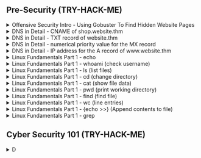 ## Pre-Security (TRY-HACK-ME)

<details>
<summary>Offensive Security Intro - Using Gobuster To Find Hidden Website Pages</summary>

  ```
  gobuster -u http://fakebank.thm -w wordlist.txt dir
  ```
  - [ ] -u is used to state the website we're scanning
  - [ ] -w takes a list of words to iterate through to find hidden pages.

</details>
<details>
<summary>DNS in Detail - CNAME of shop.website.thm </summary>

  ```
  $ nslookup --type=CNAME shop.website.thm

  Server: 127.0.0.53
  Address: 127.0.0.53#53
  
  Non-authoritative answer:
  shop.website.thm canonical name = shops.myshopify.com
  ```

</details>
<details>
<summary>DNS in Detail - TXT record of website.thm </summary>

  ```
  $ nslookup --type=TXT website.thm

  Server: 127.0.0.53
  Address: 127.0.0.53#53
  
  Non-authoritative answer:
  website.thm text = "THM{7012BBA60997F35A9516C2E16D2944FF}"
  ```

</details>
<details>
<summary>DNS in Detail - numerical priority value for the MX record </summary>

  ```
  $ nslookup --type=MX website.thm

  Server: 127.0.0.53
  Address: 127.0.0.53#53
  
  Non-authoritative answer:
  website.thm mail exchanger = 30 alt4.aspmx.l.google.com
  ```

</details>
<details>
<summary>DNS in Detail - IP address for the A record of www.website.thm </summary>

  ```
  $ nslookup --type=A website.thm

  Server: 127.0.0.53
  Address: 127.0.0.53#53
  
  Non-authoritative answer:
  Name: website.thm
  Address: 10.10.10.10
  ```

</details>
<details>
<summary>Linux Fundamentals Part 1 - echo </summary>

  ```
  tryhackme@linux1:~$ echo "Hello World"

  Hello World
  ```

</details>
<details>
<summary>Linux Fundamentals Part 1 - whoami (check username) </summary>

  ```
  tryhackme@linux1:~$ whoami

  tryhackme
  ```

</details>
<details>
<summary>Linux Fundamentals Part 1 - ls (list files) </summary>

  ```
  tryhackme@linux1:~$ ls

  access.log  folder1  folder2  folder3  folder4
  ```

  ```
  tryhackme@linux1:~$ ls -lrt

  drwxr-xr-x 2 tryhackme tryhackme  4096 May 10  2021 folder1
  drwxr-xr-x 2 tryhackme tryhackme  4096 May 10  2021 folder2
  drwxr-xr-x 2 tryhackme tryhackme  4096 May 10  2021 folder3
  drwxr-xr-x 2 tryhackme tryhackme  4096 May 10  2021 folder4
  -rw-rw-r-- 1 tryhackme tryhackme 65522 May 10  2021 access.log
  ```

  ```
  tryhackme@linux1:~$ ls folder4

  note.txt
  ```

</details>
<details>
<summary>Linux Fundamentals Part 1 - cd (change directory) </summary>

  ```
  tryhackme@linux1:~$ ls
  access.log  folder1  folder2  folder3  folder4

  tryhackme@linux1:~$ cd folder4
  tryhackme@linux1:~/folder4$ ls
  note.txt
  ```

</details>
<details>
<summary>Linux Fundamentals Part 1 - cat (show file data) </summary>

  ```
  tryhackme@linux1:~/folder4$ ls
  note.txt
  tryhackme@linux1:~/folder4$ cat note.txt 
  Hello World!

  tryhackme@linux1:~$ ls
  access.log  folder1  folder2  folder3  folder4
  tryhackme@linux1:~$ cat folder4/note.txt
  Hello World!
  ```

</details>
<details>
<summary>Linux Fundamentals Part 1 - pwd (print working directory) </summary>

  ```
  tryhackme@linux1:~$ ls
  access.log  folder1  folder2  folder3  folder4

  tryhackme@linux1:~$ cd folder4
  tryhackme@linux1:~/folder4$ pwd
  /home/tryhackme/folder4
  ```

</details>
<details>
<summary>Linux Fundamentals Part 1 - find (find file) </summary>

  ```
  tryhackme@linux1:~$ ls
  access.log  folder1  folder2  folder3  folder4

  tryhackme@linux1:~$ find -name note.txt
  ./folder4/note.txt
  tryhackme@linux1:~$ find -name *.txt
  ./folder4/note.txt
  ```

</details>
<details>
<summary>Linux Fundamentals Part 1 - wc (line entries) </summary>

  ```
  tryhackme@linux1:~$ cd folder4
  tryhackme@linux1:~/folder4$ ls
  note.txt

  tryhackme@linux1:~/folder4$ cat note.txt 
  Hello World!
  tryhackme@linux1:~/folder4$ wc -l note.txt 
  1 note.txt
  ```

</details>
<details>
<summary>Linux Fundamentals Part 1 - {echo >>} (Append contents to file) </summary>

  ```
  tryhackme@linux1:~/folder4$ ls
  note.txt

  tryhackme@linux1:~/folder4$ cat note.txt 
  Hello World!

  tryhackme@linux1:~/folder4$ echo '81.143.211.90 - - [25/Mar/2021:11:17 + 0000] "GET / HTTP/1.1" 200' >> note.txt 
  tryhackme@linux1:~/folder4$ cat note.txt 
  Hello World!
  81.143.211.90 - - [25/Mar/2021:11:17 + 0000] "GET / HTTP/1.1" 200

  tryhackme@linux1:~/folder4$ wc -l note.txt 
  2 note.txt
  ```

</details>
<details>
<summary>Linux Fundamentals Part 1 - grep </summary>

  ```

  ```

</details>





## Cyber Security 101 (TRY-HACK-ME)

<details>
<summary>D </summary>

  ```

  ```

  ```

  ```

</details>
















